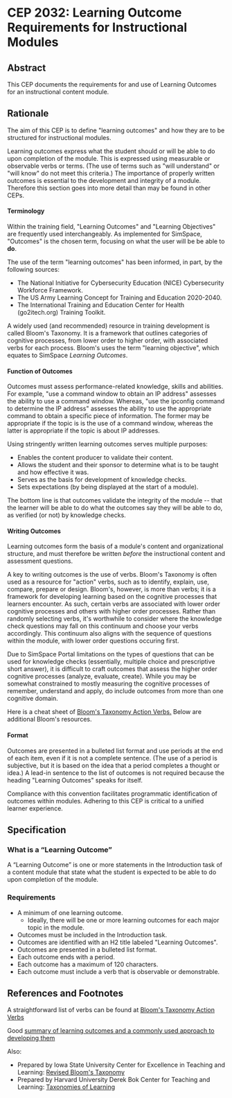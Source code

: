 # CEP 2032: Learning Outcome Requirements for Instructional Modules
 
## Abstract

This CEP documents the requirements for and use of Learning Outcomes for an instructional content module. 

## Rationale

The aim of this CEP is to define "learning outcomes" and how they are to be structured for instructional modules.  

Learning outcomes express what the student should or will be able to do upon completion of the module. This is expressed using measurable or observable verbs or terms. (The use of terms such as "will understand" or "will know" do not meet this criteria.) The importance of properly written outcomes is essential to the development and integrity of a module. Therefore this section goes into more detail than may be found in other CEPs. 

#### Terminology
Within the training field, "Learning Outcomes" and "Learning Objectives" are frequently used interchangeably. As implemented for SimSpace, "Outcomes" is the chosen term, focusing on what the user will be be able to **do**.

The use of the term "learning outcomes" has been informed, in part, by the following sources:

* The National Initiative for Cybersecurity
Education (NICE) Cybersecurity Workforce Framework.
* The US Army Learning Concept for Training and Education 2020-2040.
* The International Training and Education Center for Health (go2itech.org) Training Toolkit.

A widely used (and recommended) resource in training development is called Bloom's Taxonomy. It is a framework that outlines categories of cognitive processes, from lower order to higher order, with associated verbs for each process. Bloom's uses the term "learning objective", which equates to SimSpace _Learning Outcomes_.

#### Function of Outcomes
Outcomes must assess performance-related knowledge, skills and abilities. For example, "use a command window to obtain an IP address" assesses the ability to use a command window. Whereas, "use the ipconfig command to determine the IP address" assesses the ability to use the appropriate command to obtain a specific piece of information. The former may be appropriate if the topic is is the use of a command window, whereas the latter is appropriate if the topic is about IP addresses.

Using stringently written learning outcomes serves multiple purposes:
- Enables the content producer to validate their content.
- Allows the student and their sponsor to determine what is to be taught and how effective it was.
- Serves as the basis for development of knowledge checks.
- Sets expectations (by being displayed at the start of a module).

The bottom line is that outcomes validate the integrity of the module -- that the learner will be able to do what the outcomes say they will be able to do, as verified (or not) by knowledge checks.

#### Writing Outcomes
Learning outcomes form the basis of a module's content and organizational structure, and must therefore be written _before_ the instructional content and assessment questions. 

A key to writing outcomes is the use of verbs. Bloom's Taxonomy is often used as a resource for "action" verbs, such as to identify, explain, use, compare, prepare or design. Bloom's, however, is more than verbs; it is a framework for developing learning based on the cognitive processes that learners encounter. As such, certain verbs are associated with lower order cognitive processes and others with higher order processes. Rather than randomly selecting verbs, it's worthwhile to consider where the knowledge check questions may fall on this continuum and choose your verbs accordingly. This continuum also aligns with the sequence of questions within the module, with lower order questions occuring first.

Due to SimSpace Portal limitations on the types of questions that can be used for knowledge checks (essentially, multiple choice and prescriptive short answer), it is difficult to craft outcomes that assess the higher order cognitive processes (analyze, evaluate, create). While you may be somewhat constrained to mostly measuring the cognitive processes of remember, understand and apply, do include outcomes from more than one cognitive domain. 

Here is a cheat sheet of [Bloom's Taxonomy Action Verbs.](https://www.apu.edu/live_data/files/333/blooms_taxonomy_action_verbs.pdf) Below are additional Bloom's resources.

#### Format
Outcomes are presented in a bulleted list format and use periods at the end of each item, even if it is not a complete sentence. (The use of a period is subjective, but it is based on the idea that a period completes a thought or idea.) A lead-in sentence to the list of outcomes is not required because the heading "Learning Outcomes" speaks for itself.  

Compliance with this convention facilitates programmatic identification of outcomes within modules. Adhering to this CEP is critical to a unified learner experience.

## Specification

### What is a “Learning Outcome”

A “Learning Outcome” is one or more statements in the Introduction task of a content module that state what the student is expected to be able to do upon completion of the module.

### Requirements

- A minimum of one learning outcome.
    - Ideally, there will be one or more learning outcomes for each major topic in the module.
- Outcomes must be included in the Introduction task.
- Outcomes are identified with an H2 title labeled "Learning Outcomes".
- Outcomes are presented in a bulleted list format.
- Each outcome ends with a period.
- Each outcome has a maximum of 120 characters.
- Each outcome must include a verb that is observable or demonstrable.

## References and Footnotes

A straightforward list of verbs can be found at [Bloom's Taxonomy Action Verbs](https://www.apu.edu/live_data/files/333/blooms_taxonomy_action_verbs.pdf)

Good [summary of learning outcomes and a commonly used approach to developing them](https://sc.edu/about/offices_and_divisions/cte/teaching_resources/coursedevelopment/learning_outcomes/index.php)

Also:  
- Prepared by Iowa State University Center for Excellence in Teaching and Learning: [Revised Bloom's Taxonomy](https://www.celt.iastate.edu/teaching/effective-teaching-practices/revised-blooms-taxonomy/)
- Prepared by Harvard University Derek Bok Center for Teaching and Learning: [Taxonomies of Learning](https://bokcenter.harvard.edu/taxonomies-learning)